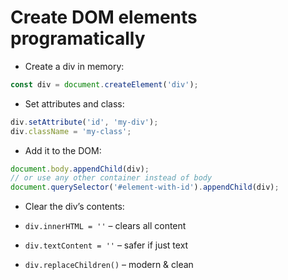 # Create DOM elements programatically

- Create a div in memory:

```js
const div = document.createElement('div');
```

- Set attributes and class:

```js
div.setAttribute('id', 'my-div');
div.className = 'my-class';
```

- Add it to the DOM:

```js
document.body.appendChild(div);
// or use any other container instead of body
document.querySelector('#element-with-id').appendChild(div);
```

- Clear the div’s contents:


- `div.innerHTML = ''` – clears all content
- `div.textContent = ''` – safer if just text
- `div.replaceChildren()` – modern & clean